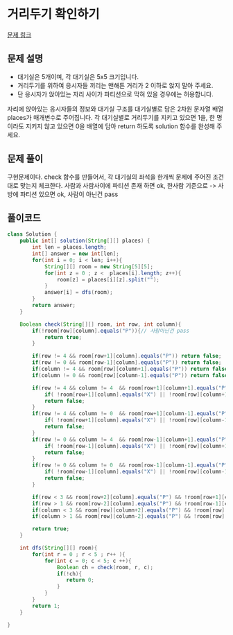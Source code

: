 # 거리두기 확인하기

[문제 링크](https://programmers.co.kr/learn/courses/30/lessons/81302)

## 문제 설명

- 대기실은 5개이며, 각 대기실은 5x5 크기입니다.
- 거리두기를 위하여 응시자들 끼리는 맨해튼 거리가 2 이하로 앉지 말아 주세요.
- 단 응시자가 앉아있는 자리 사이가 파티션으로 막혀 있을 경우에는 허용합니다.

자리에 앉아있는 응시자들의 정보와 대기실 구조를 대기실별로 담은 2차원 문자열 배열 places가 매개변수로 주어집니다. 각 대기실별로 거리두기를 지키고 있으면 1을, 한 명이라도 지키지 않고 있으면 0을 배열에 담아 return 하도록 solution 함수를 완성해 주세요.

## 문제 풀이

구현문제이다. check 함수를 만들어서, 각 대기실의 좌석을 한개씩 문제에 주어진 조건대로 맞는지 체크한다.
사람과 사람사이에 파티션 존재 하면 ok, 한사람 기준으로 -> 사방에 파티션 있으면 ok, 사람이 아닌건 pass

## 풀이코드

```java
class Solution {
    public int[] solution(String[][] places) {
        int len = places.length;
        int[] answer = new int[len];
        for(int i = 0; i < len; i++){
            String[][] room = new String[5][5];
            for(int z = 0 ; z <  places[i].length; z++){
                room[z] = places[i][z].split("");
            }
            answer[i] = dfs(room);
        }
        return answer;
    }

    Boolean check(String[][] room, int row, int column){
        if(!room[row][column].equals("P")){// 사람아닌건 pass
            return true;
        }

        if(row != 4 && room[row+1][column].equals("P")) return false;
        if(row != 0 && room[row-1][column].equals("P")) return false;
        if(column != 4 && room[row][column+1].equals("P")) return false;
        if(column != 0 && room[row][column-1].equals("P")) return false;

        if(row != 4 && column != 4  && room[row+1][column+1].equals("P")){
            if( !room[row+1][column].equals("X") || !room[row][column+1].equals("X"))
            return false;
        }
        if(row != 4 && column != 0  && room[row+1][column-1].equals("P")){
            if( !room[row+1][column].equals("X") || !room[row][column-1].equals("X"))
            return false;
        }
        if(row != 0 && column != 4  && room[row-1][column+1].equals("P")){
            if( !room[row-1][column].equals("X") || !room[row][column+1].equals("X"))
            return false;
        }
        if(row != 0 && column != 0  && room[row-1][column-1].equals("P")){
            if( !room[row-1][column].equals("X") || !room[row][column-1].equals("X"))
            return false;
        }

        if(row < 3 && room[row+2][column].equals("P") && !room[row+1][column].equals("X") )return false;
        if(row > 1 && room[row-2][column].equals("P") && !room[row-1][column].equals("X"))return false;
        if(column < 3 && room[row][column+2].equals("P") && !room[row][column+1].equals("X"))return false;
        if(column > 1 && room[row][column-2].equals("P") && !room[row][column-1].equals("X"))return false;

        return true;
    }

    int dfs(String[][] room){
        for(int r = 0 ; r < 5 ; r++ ){
            for(int c = 0; c < 5; c ++){
                Boolean ch = check(room, r, c);
                if(!ch){
                   return 0;
                }
            }
        }
        return 1;
    }

}
```
